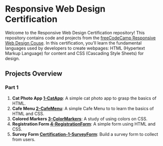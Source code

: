 # Responsive Web Design Certification

Welcome to the Responsive Web Design Certification repository! This repository contains code and projects from the [freeCodeCamp Responsive Web Design Couse](https://www.freecodecamp.org/learn/2022/responsive-web-design/). In this certification, you'll learn the fundamental languages used by developers to create webpages: HTML (Hypertext Markup Language) for content and CSS (Cascading Style Sheets) for design.


## Projects Overview

### Part 1

1. **Cat Photo App [1-CatApp](./1-CatApp/)**: A simple cat photo app to grasp the basics of HTML.
2. **Cafe Menu [2-CafeMenu](./2-CafeMenu/)**: A simple Cafe Menu to to learn the basics of HTML and CSS.
3. **Colored Markers [3-ColorMarkers](./3-ColorMarkers/)**: A study of using colors on CSS.
4. **Registration Form [4-RegistrationForm](./4-RegistrationForm/)**: A simple form using HTML and CSS.
5. **Survey Form [Certification-1-SurveyForm](./Certification-1-SurveyForm/)**: Build a survey form to collect from users.
